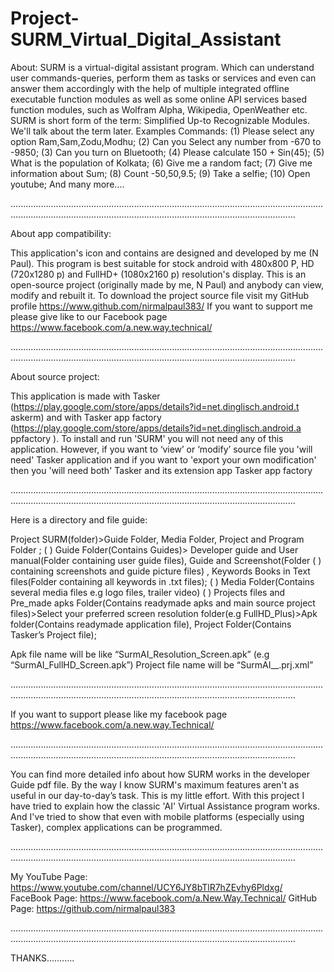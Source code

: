 # Project-SURM_Virtual_Digital_Assistant

About:
  SURM is a virtual-digital assistant program.
Which can understand user commands-queries, perform them as tasks or services and even can answer them accordingly
with the help of multiple integrated offline executable function modules as well as some online API services based function modules,
such as Wolfram Alpha, Wikipedia, OpenWeather etc.
SURM is short form of the term: Simplified Up-to Recognizable Modules.
We'll talk about the term later.
Examples Commands:
(1) Please select any option Ram,Sam,Zodu,Modhu;
(2) Can you Select any number from -670 to -9850;
(3) Can you turn on Bluetooth;
(4) Please calculate 150 + Sin(45);
(5) What is the population of Kolkata;
(6) Give me a random fact;
(7) Give me information about Sum;
(8) Count -50,50,9.5;
(9) Take a selfie;
(10) Open youtube;
And many more....

.............................................................................................................................................................................................................................................

About app compatibility:

 This application's icon and contains are
designed and developed by me (N Paul). This program is best suitable for
stock android with 480x800 P, HD (720x1280 p) and FullHD+ (1080x2160
p) resolution's display. This is an open-source project (originally made by
me, N Paul) and anybody can view, modify and rebuilt it. To download
the project source file visit my GitHub profile
https://www.github.com/nirmalpaul383/ If you want to support me
please give like to our Facebook page
https://www.facebook.com/a.new.way.technical/

.............................................................................................................................................................................................................................................

About source project:

 This application is made with Tasker
(https://play.google.com/store/apps/details?id=net.dinglisch.android.t
askerm) and with Tasker app factory
(https://play.google.com/store/apps/details?id=net.dinglisch.android.a
ppfactory ). To install and run 'SURM' you will not need any of this
application. However, if you want to ‘view’ or ‘modify’ source file you
'will need' Tasker application and if you want to 'export your own
modification' then you 'will need both' Tasker and its extension app
Tasker app factory

.............................................................................................................................................................................................................................................

Here is a directory and file guide:

 Project SURM(folder)>Guide Folder, Media Folder, Project and Program Folder ;
( ) Guide Folder(Contains Guides)> Developer guide and User manual(Folder containing user guide files), Guide and Screenshot(Folder
( ) containing screenshots and guide picture files) , Keywords Books in Text files(Folder containing all keywords in .txt files);
( )  Media Folder(Contains several media files e.g logo files, trailer video)
( ) Projects files and Pre_made apks Folder(Contains readymade apks and main source project files)>Select your preferred screen
resolution folder(e.g FullHD_Plus)>Apk folder(Contains readymade application file), Project Folder(Contains Tasker’s Project file);

Apk file name will be like “SurmAI_Resolution_Screen.apk” (e.g “SurmAI_FullHD_Screen.apk”)
Project file name will be “SurmAI__.prj.xml”

.............................................................................................................................................................................................................................................

If you want to support please like my facebook page https://www.facebook.com/a.new.way.Technical/

.............................................................................................................................................................................................................................................

You can find more detailed info about how SURM works in the developer Guide pdf file.
By the way I know SURM's maximum features aren't as useful in our day-to-day’s task. This is my little effort. 
With this project I have tried to explain how the classic 'AI' Virtual Assistance program works.
And I've tried to show that even with mobile platforms (especially
using Tasker), complex applications can be programmed.

.............................................................................................................................................................................................................................................

My
YouTube Page: https://www.youtube.com/channel/UCY6JY8bTlR7hZEvhy6Pldxg/
FaceBook Page: https://www.facebook.com/a.New.Way.Technical/
GitHub Page: https://github.com/nirmalpaul383

.............................................................................................................................................................................................................................................

THANKS...........
